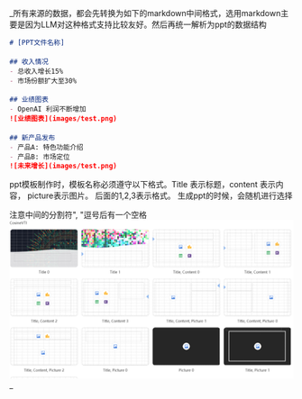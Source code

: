 _所有来源的数据，都会先转换为如下的markdown中间格式，选用markdown主要是因为LLM对这种格式支持比较友好。然后再统一解析为ppt的数据结构
```markdown
# [PPT文件名称]

## 收入情况
- 总收入增长15%
- 市场份额扩大至30%

## 业绩图表
- OpenAI 利润不断增加
![业绩图表](images/test.png)

## 新产品发布
- 产品A: 特色功能介绍
- 产品B: 市场定位
![未来增长](images/test.png)

```
ppt模板制作时，模板名称必须遵守以下格式。Title 表示标题，content 表示内容，
picture表示图片。 后面的1,2,3表示格式。
生成ppt的时候，会随机进行选择

注意中间的分割符", "逗号后有一个空格 
![目标布局](img/master_layout.png)_
